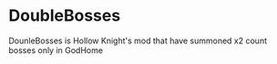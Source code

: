 # DoubleBosses

DounleBosses is Hollow Knight's mod that have summoned x2 count bosses only in GodHome
